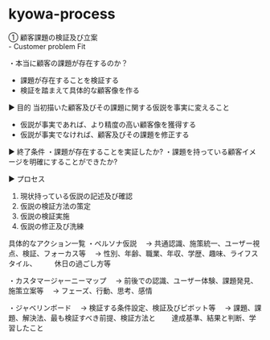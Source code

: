 # kyowa-process

① 顧客課題の検証及び立案<br> - Customer problem Fit

・本当に顧客の課題が存在するのか？
- 課題が存在することを検証する
- 検証を踏まえて具体的な顧客像を作る
 
▶︎ 目的
当初描いた顧客及びその課題に関する仮説を事実に変えること
- 仮説が事実であれば、より精度の高い顧客像を獲得する
- 仮説が事実でなければ、顧客及びその課題を修正する

▶︎ 終了条件
・課題が存在することを実証したか? 
・課題を持っている顧客イメージを明確にすることができたか?

▶︎ プロセス
1. 現状持っている仮説の記述及び確認
2. 仮説の検証方法の策定
3. 仮説の検証実施
4. 仮説の修正及び洗練

具体的なアクション一覧
・ペルソナ仮説
　→ 共通認識、施策統一、ユーザー視点、検証、フォーカス等
　→ 性別、年齢、職業、年収、学歴、趣味、ライフスタイル、
　　  休日の過ごし方等
 
・カスタマージャーニーマップ
　→ 前後での認識、ユーザー体験、課題発見、施策立案等
　→ フェーズ、行動、思考、感情
 
・ジャベリンボード
　→ 検証する条件設定、検証及びピボット等
　→ 課題、課題、解決法、最も検証すべき前提、検証方法と
　　達成基準、結果と判断、学習したこと

